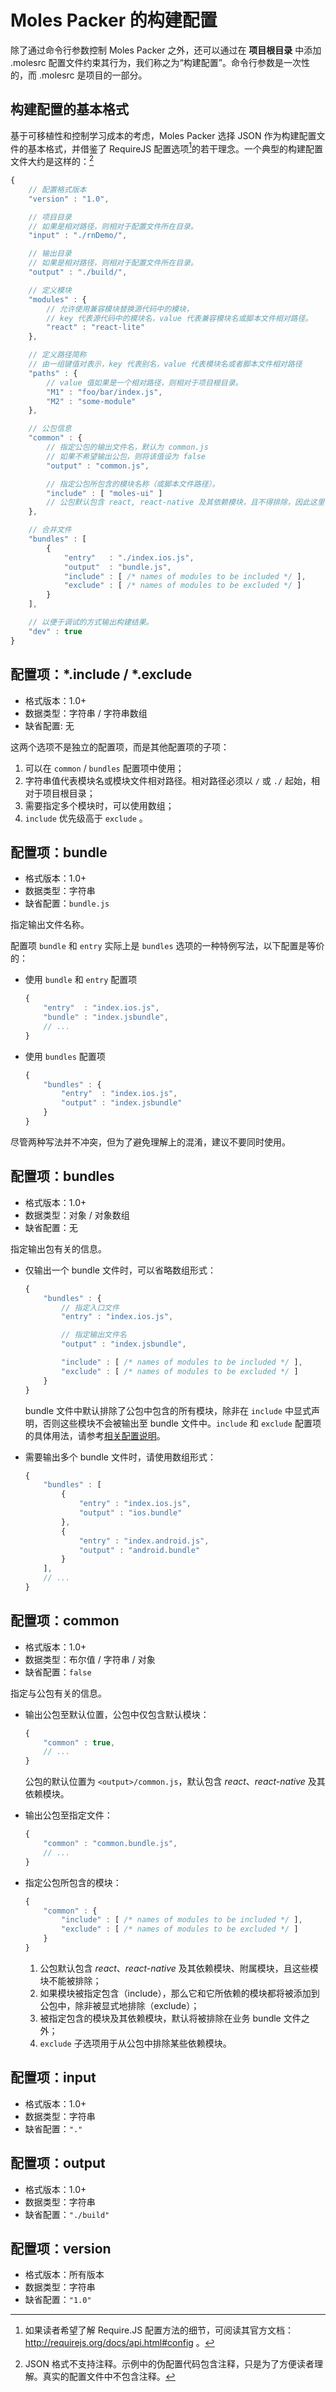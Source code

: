#	Moles Packer 的构建配置

除了通过命令行参数控制 Moles Packer 之外，还可以通过在 __项目根目录__ 中添加 .molesrc 配置文件约束其行为，我们称之为“构建配置”。命令行参数是一次性的，而 .molesrc 是项目的一部分。

##	构建配置的基本格式

基于可移植性和控制学习成本的考虑，Moles Packer 选择 JSON 作为构建配置文件的基本格式，并借鉴了 RequireJS 配置选项[^1]的若干理念。一个典型的构建配置文件大约是这样的：[^2]
```js
{
	// 配置格式版本
	"version" : "1.0",

	// 项目目录
	// 如果是相对路径，则相对于配置文件所在目录。
	"input" : "./rnDemo/",

	// 输出目录
	// 如果是相对路径，则相对于配置文件所在目录。
	"output" : "./build/",

	// 定义模块
	"modules" : {
		// 允许使用兼容模块替换源代码中的模块，
		// key 代表源代码中的模块名，value 代表兼容模块名或脚本文件相对路径。
		"react" : "react-lite"
	},

	// 定义路径简称
	// 由一组键值对表示，key 代表别名，value 代表模块名或者脚本文件相对路径
	"paths" : {
		// value 值如果是一个相对路径，则相对于项目根目录。
		"M1" : "foo/bar/index.js",
		"M2" : "some-module"
	},

	// 公包信息
	"common" : {
		// 指定公包的输出文件名，默认为 common.js
		// 如果不希望输出公包，则将该值设为 false
		"output" : "common.js",

		// 指定公包所包含的模块名称（或脚本文件路径）。
		"include" : [ "moles-ui" ]
		// 公包默认包含 react, react-native 及其依赖模块，且不得排除，因此这里毋须复述。
	},

	// 合并文件
	"bundles" : [
		{
			"entry"   : "./index.ios.js",
			"output"  : "bundle.js",
			"include" : [ /* names of modules to be included */ ],
			"exclude" : [ /* names of modules to be excluded */ ]
		}
	],

	// 以便于调试的方式输出构建结果。
	"dev" : true
}
```

<a name="include-exclude"></a>
##	配置项：\*.include / \*.exclude
*	格式版本：1.0+
*	数据类型：字符串 / 字符串数组
*	缺省配置: 无

这两个选项不是独立的配置项，而是其他配置项的子项：
1.	可以在 ```common``` / ```bundles``` 配置项中使用；
2.	字符串值代表模块名或模块文件相对路径。相对路径必须以 ```/``` 或 ```./``` 起始，相对于项目根目录；
3.	需要指定多个模块时，可以使用数组；
4.	```include``` 优先级高于 ```exclude``` 。

##	配置项：bundle
*	格式版本：1.0+
*	数据类型：字符串
*	缺省配置：```bundle.js```

指定输出文件名称。

配置项 ```bundle``` 和 ```entry``` 实际上是 ```bundles``` 选项的一种特例写法，以下配置是等价的：
*	使用 ```bundle``` 和 ```entry``` 配置项
	```javascript
	{
		"entry"  : "index.ios.js",
		"bundle" : "index.jsbundle",
		// ...
	}
	```

*	使用 ```bundles``` 配置项
	```javascript
	{
		"bundles" : {
			"entry"  : "index.ios.js",
			"output" : "index.jsbundle"
		}
	}
	```
尽管两种写法并不冲突，但为了避免理解上的混淆，建议不要同时使用。

##	配置项：bundles
*	格式版本：1.0+
*	数据类型：对象 / 对象数组
*	缺省配置：无

指定输出包有关的信息。

*	仅输出一个 bundle 文件时，可以省略数组形式：
	```javascript
	{
		"bundles" : {
			// 指定入口文件
			"entry" : "index.ios.js",

			// 指定输出文件名
			"output" : "index.jsbundle",

			"include" : [ /* names of modules to be included */ ],
			"exclude" : [ /* names of modules to be excluded */ ]
		}
	}
	```
	bundle 文件中默认排除了公包中包含的所有模块，除非在 ```include``` 中显式声明，否则这些模块不会被输出至 bundle 文件中。```include``` 和 ```exclude``` 配置项的具体用法，请参考[相关配置说明](#include-exclude)。

*	需要输出多个 bundle 文件时，请使用数组形式：
	```javascript
	{
		"bundles" : [
			{
				"entry" : "index.ios.js",
				"output" : "ios.bundle"
			},
			{
				"entry" : "index.android.js",
				"output" : "android.bundle"
			}
		],
		// ...
	}
	```

##	配置项：common
*	格式版本：1.0+
*	数据类型：布尔值 / 字符串 / 对象
*	缺省配置：```false```

指定与公包有关的信息。
*	输出公包至默认位置，公包中仅包含默认模块：  
	```javascript
	{
		"common" : true,
		// ...
	}
	```
	公包的默认位置为 ```<output>/common.js```，默认包含 *react*、*react-native* 及其依赖模块。

*	输出公包至指定文件：
	```javascript
	{
		"common" : "common.bundle.js",
		// ...
	}
	```

*	指定公包所包含的模块：
	```javascript
	{
		"common" : {
			"include" : [ /* names of modules to be included */ ],
			"exclude" : [ /* names of modules to be excluded */ ]
		}
	}
	```
	1.	公包默认包含 *react*、*react-native* 及其依赖模块、附属模块，且这些模块不能被排除；
	2.	如果模块被指定包含（include），那么它和它所依赖的模块都将被添加到公包中，除非被显式地排除（exclude）；
	3.	被指定包含的模块及其依赖模块，默认将被排除在业务 bundle 文件之外；
	4.	```exclude``` 子选项用于从公包中排除某些依赖模块。


##	配置项：input
*	格式版本：1.0+
*	数据类型：字符串
*	缺省配置：```"."```

##	配置项：output
*	格式版本：1.0+
*	数据类型：字符串
*	缺省配置：```"./build"```

##	配置项：version
*	格式版本：所有版本
*	数据类型：字符串
*	缺省配置：```"1.0"```


[^1]: 如果读者希望了解 Require.JS 配置方法的细节，可阅读其官方文档：http://requirejs.org/docs/api.html#config 。
[^2]: JSON 格式不支持注释。示例中的伪配置代码包含注释，只是为了方便读者理解。真实的配置文件中不包含注释。
